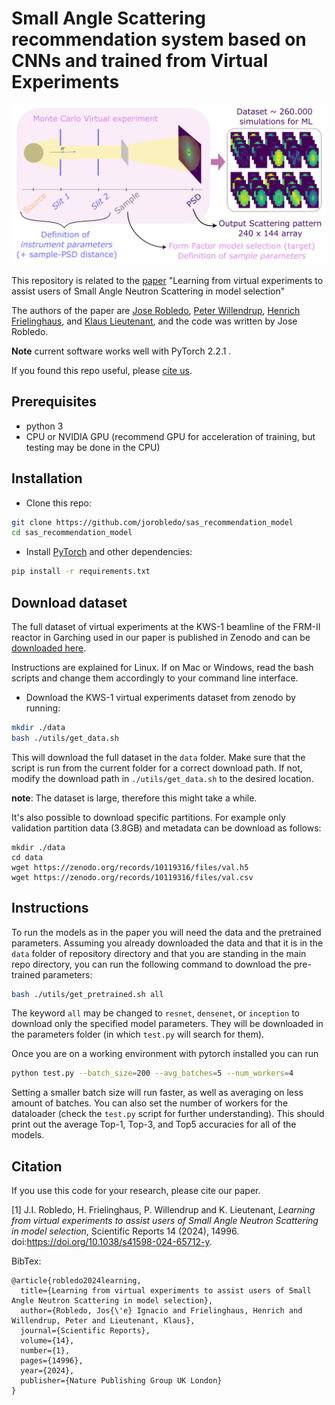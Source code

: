 # Small Angle Scattering recommendation system based on CNNs and trained from Virtual Experiments

![](figures/main_fig.png)

This repository is related to the [paper](https://www.nature.com/articles/s41598-024-65712-y) "Learning from virtual experiments to assist users of Small Angle Neutron Scattering in model selection"

The authors of the paper are [Jose Robledo](https://github.com/jorobledo), [Peter Willendrup](https://orbit.dtu.dk/en/persons/peter-kj%C3%A6r-willendrup), [Henrich Frielinghaus](https://www.fz-juelich.de/profile/frielinghaus_h), and [Klaus Lieutenant](https://www.fz-juelich.de/profile/lieutenant_k), and the code was written by Jose Robledo.

**Note** current software works well with PyTorch 2.2.1 .

If you found this repo useful, please [cite us](#citation). 


## Prerequisites
- python 3
- CPU or NVIDIA GPU (recommend GPU for acceleration of training, but testing may be done in the CPU)

## Installation
- Clone this repo:
```bash
git clone https://github.com/jorobledo/sas_recommendation_model
cd sas_recommendation_model
```
- Install [PyTorch](http://pytorch.org) and other dependencies:
```bash
pip install -r requirements.txt
```

## Download dataset
The full dataset of virtual experiments at the KWS-1 beamline of the FRM-II reactor in Garching used in our paper is published in Zenodo and can be [downloaded here](https://zenodo.org/records/10119316).

Instructions are explained for Linux. If on Mac or Windows, read the bash scripts and change them accordingly to your command line interface. 

- Download the KWS-1 virtual experiments dataset from zenodo by running:
```bash
mkdir ./data
bash ./utils/get_data.sh
```
This will download the full dataset in the `data` folder. Make sure that the script is run from the current folder for a correct download path. If not, modify the download path in `./utils/get_data.sh` to the desired location. 

**note**: The dataset is large, therefore this might take a while.

It's also possible to download specific partitions. For example only validation partition data (3.8GB) and metadata can be download as follows:

```
mkdir ./data
cd data
wget https://zenodo.org/records/10119316/files/val.h5
wget https://zenodo.org/records/10119316/files/val.csv
```

## Instructions

To run the models as in the paper you will need the data and the pretrained parameters. Assuming you already downloaded the data and that it is in the `data` folder of repository directory and that you are standing in the main repo directory, you can run the following command to download the pre-trained parameters:
```bash
bash ./utils/get_pretrained.sh all
```
The keyword `all` may be changed to `resnet`, `densenet`, or `inception` to download only the specified model parameters. They will be downloaded in the parameters folder (in which `test.py` will search for them).

Once you are on a working environment with pytorch installed you can run
```bash
python test.py --batch_size=200 --avg_batches=5 --num_workers=4
```
Setting a smaller batch size will run faster, as well as averaging on less amount of batches. You can also set the number of workers for the dataloader (check the `test.py` script for further understanding). This should print out the average Top-1, Top-3, and Top5 accuracies for all of the models.

## Citation
If you use this code for your research, please cite our paper.

[1] J.I. Robledo, H. Frielinghaus, P. Willendrup and K. Lieutenant, *Learning from virtual experiments to assist users of Small Angle Neutron Scattering in model selection*, Scientific Reports 14 (2024), 14996. doi:https://doi.org/10.1038/s41598-024-65712-y.

BibTex:
```
@article{robledo2024learning,
  title={Learning from virtual experiments to assist users of Small Angle Neutron Scattering in model selection},
  author={Robledo, Jos{\'e} Ignacio and Frielinghaus, Henrich and Willendrup, Peter and Lieutenant, Klaus},
  journal={Scientific Reports},
  volume={14},
  number={1},
  pages={14996},
  year={2024},
  publisher={Nature Publishing Group UK London}
}
```
